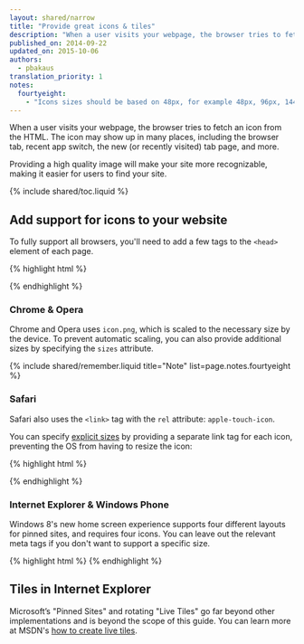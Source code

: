 ```yaml
---
layout: shared/narrow
title: "Provide great icons & tiles"
description: "When a user visits your webpage, the browser tries to fetch an icon from the HTML. The icon may show up in many places, including the browser tab, recent app switch, the new (or recently visited) tab page, and more."
published_on: 2014-09-22
updated_on: 2015-10-06
authors:
  - pbakaus
translation_priority: 1
notes:
  fourtyeight:
    - "Icons sizes should be based on 48px, for example 48px, 96px, 144px and 192px"
---
```


<p class="intro">
When a user visits your webpage, the browser tries to fetch an icon from the HTML. The icon may show up in many places, including the browser tab, recent app switch, the new (or recently visited) tab page, and more.</p>

Providing a high quality image will make your site more recognizable, making it
easier for users to find your site. 

{% include shared/toc.liquid %}

## Add support for icons to your website
To fully support all browsers, you'll need to add a few tags to the `<head>`
element of each page.

{% highlight html %}
<!-- icon in the highest resolution we need it for -->
<link rel="icon" sizes="192x192" href="icon.png">

<!-- reuse same icon for Safari -->
<link rel="apple-touch-icon" href="ios-icon.png">

<!-- multiple icons for IE -->
<meta name="msapplication-square310x310logo" content="icon_largetile.png">
{% endhighlight %}

### Chrome & Opera

Chrome and Opera uses `icon.png`, which is scaled to the necessary size by 
the device. To prevent automatic scaling, you can also provide additional 
sizes by specifying the `sizes` attribute.

{% include shared/remember.liquid title="Note" list=page.notes.fourtyeight %}

### Safari

Safari also uses the `<link>` tag with the `rel` attribute: `apple-touch-icon`.

You can specify [explicit sizes](https://developer.apple.com/library/ios/documentation/UserExperience/Conceptual/MobileHIG/IconMatrix.html#//apple_ref/doc/uid/TP40006556-CH27) 
by providing a separate link tag for each icon, preventing the OS from 
having to resize the icon:

{% highlight html %}
<link rel="apple-touch-icon" href="touch-icon-iphone.png">
<link rel="apple-touch-icon" sizes="76x76" href="touch-icon-ipad.png">
<link rel="apple-touch-icon" sizes="120x120" href="touch-icon-iphone-retina.png">
<link rel="apple-touch-icon" sizes="152x152" href="touch-icon-ipad-retina.png">
{% endhighlight %}

### Internet Explorer & Windows Phone

Windows 8's new home screen experience supports four different layouts for 
pinned sites, and requires four icons. You can leave out the relevant meta 
tags if you don't want to support a specific size.

{% highlight html %}
<meta name="msapplication-square70x70logo" content="icon_smalltile.png">
<meta name="msapplication-square150x150logo" content="icon_mediumtile.png">
<meta name="msapplication-wide310x150logo" content="icon_widetile.png">
{% endhighlight %}

## Tiles in Internet Explorer

Microsoft’s "Pinned Sites" and rotating "Live Tiles" go far beyond other
implementations and is beyond the scope of this guide. You can learn more
at MSDN's
[how to create live tiles](//msdn.microsoft.com/en-us/library/ie/dn455115(v=vs.85).aspx).
